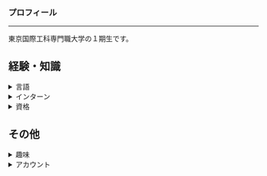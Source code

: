 ### プロフィール
___
東京国際工科専門職大学の１期生です。

## 経験・知識
<details><summary>言語</summary>
・Python<br>
・Java<br>
・C<br>
・Github<br>
・Linux<br>
</details>
  
<details><summary>インターン</summary>
・日本電信電話株式会社<br>
・株式会社百代<br>
・ディップ株式会社<br>
・ジョルダン<br>
</details>

<details><summary>資格</summary>
・ITパスポート<br>
・日商簿記3級<br>
</details>

## その他
<details><summary>趣味</summary>
・旅行<br>
・映画鑑賞<br>
・サイクリング<br>
・株式投資<br>
</details>

<details><summary>アカウント</summary>
・Twitter<br>
・FaceBook<br>
・Instagram<br>
</details>


<!--
**nab8ta/nab8ta** is a ✨ _special_ ✨ repository because its `README.md` (this file) appears on your GitHub profile.

Here are some ideas to get you started:

- 🔭 I’m currently working on ...
- 🌱 I’m currently learning ...
- 👯 I’m looking to collaborate on ...
- 🤔 I’m looking for help with ...
- 💬 Ask me about ...
- 📫 How to reach me: ...
- 😄 Pronouns: ...
- ⚡ Fun fact: ...
-->
